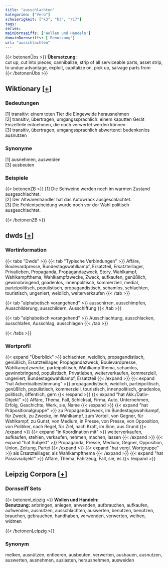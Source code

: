 ```yaml
---
title: "ausschlachten"
kategorien: ["Verb"]
schwierigkeit: ["k3", "h3", "r17"]
tags:
series:
mainDornseiffs: ['Wollen und Handeln']
domainDornseiffs: ['Benutzung']
url: "ausschlachten"
---
```


{{< betonenÜbs >}}
**Übersetzung:**  
cut up, cut into pieces, cannibalize, strip of all serviceable parts, asset strip, to undue advantage, exploit, capitalize on, pick  up, salvage parts from  
{{< /betonenÜbs >}}

## Wiktionary [[+](https://de.wiktionary.org/wiki/ausschlachten)]

### Bedeutungen
[1] transitiv: einem toten Tier die Eingeweide herausnehmen  
[2] transitiv, übertragen, umgangssprachlich: einem kaputten Gerät Einzelteile entnehmen, die noch verwertet werden können  
[3] transitiv, übertragen, umgangssprachlich abwertend: bedenkenlos ausnutzen  

### Synonyme
[1] ausnehmen, ausweiden  
[3] ausbeuten  

### Beispiele
{{< betonenZB >}}
[1] Die Schweine werden noch im warmen Zustand ausgeschlachtet.  
[2] Der Altwarenhändler hat das Autowrack ausgeschlachtet.  
[3] Die Fehlentscheidung wurde noch vor der Wahl politisch ausgeschlachtet.  

{{< /betonenZB >}}


## dwds [[+](https://www.dwds.de/wb/ausschlachten)]

### Wortinformation
{{< tabs "Dwds" >}}
{{< tab "Typische Verbindungen" >}}
Affäre, Boulevardpresse, Bundestagswahlkampf, Ersatzteil, Ersatzteillager, Privatleben, Propaganda, Propagandazweck, Story, Wahlkampf, Wahlkampfthema, Wahlkampfzwecke, Zweck, aufkaufen, genüßlich, gewinnbringend, gnadenlos, innenpolitisch, kommerziell, medial, parteipolitisch, populistisch, propagandistisch, schamlos, schlachten, touristisch, ungeniert, weidlich, weiterverkaufen
{{< /tab >}}

{{< tab "alphabetisch vorangehend" >}}
ausschirren, ausschimpfen, Ausschilderung, ausschildern, Ausschiffung
{{< /tab >}}

{{< tab "alphabetisch vorangehend" >}}
Ausschlachtung, ausschlacken, ausschlafen, Ausschlag, ausschlagen
{{< /tab >}}

{{< /tabs >}}

### Wortprofil
{{< expand "Überblick" >}} schlachten, weidlich, propagandistisch, genüßlich, Ersatzteillager, Propagandazweck, Boulevardpresse, Wahlkampfzwecke, parteipolitisch, Wahlkampfthema, schamlos, gewinnbringend, populistisch, Privatleben, weiterverkaufen, kommerziell, ungeniert, Bundestagswahlkampf, Ersatzteil {{< /expand >}}
{{< expand "hat Adverbialbestimmung" >}} propagandistisch, weidlich, parteipolitisch, genüßlich, populistisch, kommerziell, touristisch, innenpolitisch, gnadenlos, politisch, öffentlich, gern {{< /expand >}}
{{< expand "hat Akk./Dativ-Objekt" >}} Affäre, Thema, Fall, Schicksal, Firma, Auto, Unternehmen, Erfolg, Geschichte, Werk, sie, Name {{< /expand >}}
{{< expand "hat Präpositionalgruppe" >}} zu Propagandazweck, im Bundestagswahlkampf, für Zweck, zu Zwecke, im Wahlkampf, zum Vorteil, von Gegner, für Wahlkampf, zu Gunst, von Medium, in Presse, von Presse, von Opposition, von Politiker, nach Regel, für Ziel, nach Kraft, im Sinn, aus Grund {{< /expand >}}
{{< expand "in Koordination mit" >}} weiterverkaufen, aufkaufen, stehlen, verkaufen, nehmen, machen, lassen {{< /expand >}}
{{< expand "hat Subjekt" >}} Propaganda, Presse, Medium, Gegner, Opposition, Union, Zeitung, Partei {{< /expand >}}
{{< expand "hat vergl. Wortgruppe" >}} als Ersatzteillager, als Wahlkampfthema {{< /expand >}}
{{< expand "hat Passivsubjekt" >}} Affäre, Thema, Fahrzeug, Fall, sie, es {{< /expand >}}

## Leipzig Corpora [[+](https://corpora.uni-leipzig.de/en/res?word=ausschlachten&corpusId=deu_newscrawl-public_2018)]

### Dornseiff Sets
{{< betonenLeipzig >}}
**Wollen und Handeln:**  
**Benutzung:** anbringen, anlegen, anwenden, aufbrauchen, aufkaufen, aufwenden, ausnützen, ausschlachten, auswerten, benutzen, benützen, brauchen, gebrauchen, handhaben, verwenden, verwerten, weihen, widmen  

{{< /betonenLeipzig >}}

### Synonym
melken, ausnützen, entleeren, ausbeuten, verwerten, ausbauen, ausnutzen, auswerten, ausnehmen, auslasten, herausnehmen, ausweiden

